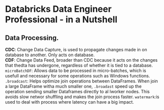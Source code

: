 # Databricks Data Engineer Professional - in a Nutshell



## Data Processing.

**CDC**: Change Data Capture, is used to propagate changes made in on database to another. Only acts on database.  
**CDF**: Change Data Feed, broader than CDC because it acts on the changes that thedta has undergone, regardless of whether it is tied to a database.  
`microBatchDF`: Allows data to be processed in micro-batches, which is usefull and necessary for some operations such as Windows functions.  
`.broadcast`: Helps optimize join operations between DataFrames. When join a large DataFrame witha much smaller one, `.broadast` speed up the operation sending smaller Dataframes directly to al lworker nodes. This avoids slow networ shuffling and makes the join process faster.
`watermark`:is used to deal with process where latency can have a big impact.